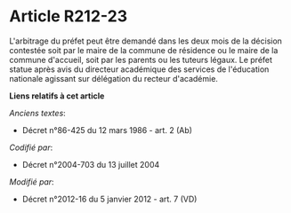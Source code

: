 # Article R212-23

L'arbitrage du préfet peut être demandé dans les deux mois de la décision contestée soit par le maire de la commune de
résidence ou le maire de la commune d'accueil, soit par les parents ou les tuteurs légaux. Le préfet statue après avis du
directeur académique des services de l'éducation nationale agissant sur délégation du recteur d'académie.

**Liens relatifs à cet article**

_Anciens textes_:

  - Décret n°86-425 du 12 mars 1986 - art. 2 (Ab)

_Codifié par_:

  - Décret n°2004-703 du 13 juillet 2004

_Modifié par_:

  - Décret n°2012-16 du 5 janvier 2012 - art. 7 (VD)
